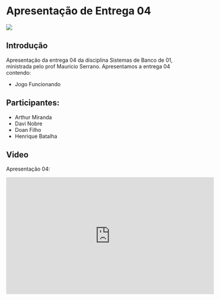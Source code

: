 # Apresentação de Entrega 04

<img src ="https://cdn.discordapp.com/attachments/1151311607301947453/1183931921428906064/9473c316aaf14a605ad7c8c2f9b7249f.png?ex=658a2186&is=6577ac86&hm=98f2b84146928e851751a2f4d83b77d5c645da52cfc37f38d760597c6283deb8&" >

## Introdução
Apresentação da entrega 04 da disciplina Sistemas de Banco de 01, ministrada pelo prof Mauricio Serrano. Apresentamos a entrega 04 contendo:

- Jogo Funcionando 

## Participantes:

- Arthur Miranda
- Davi Nobre
- Doan Filho
- Henrique Batalha

## Video
Apresentação 04: 

<iframe width="560" height="315" src="https://www.youtube.com/embed/ry7DldKHwB0?si=sSP_nlr31KcS34cA" title="YouTube video player" frameborder="0" allow="accelerometer; autoplay; clipboard-write; encrypted-media; gyroscope; picture-in-picture; web-share" allowfullscreen></iframe>

